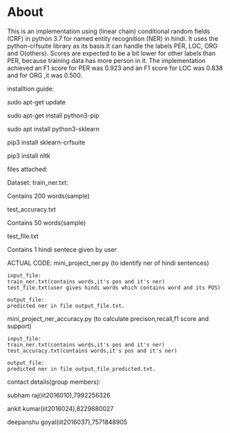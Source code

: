 # About




This is an implementation using (linear chain) conditional random fields (CRF) in python 3.7 for named entity recognition (NER) in hindi. It uses the python-crfsuite library as its basis.It can handle the labels PER, LOC, ORG and O(others). Scores are expected to be a bit lower for other labels than PER, because training data has more person in it. The implementation achieved an F1 score for PER was 0.923 and an F1 score for LOC was 0.838 and for ORG ,it was 0.500.




installtion guide:

sudo apt-get update

sudo apt-get install python3-pip

sudo apt install python3-sklearn

pip3 install sklearn-crfsuite

pip3 install nltk

files attached:

Dataset:
train_ner.txt:

Contains 200 words(sample)

test_accuracy.txt

Contains 50 words(sample)

test_file.txt

Contains 1 hindi sentece given by user

ACTUAL CODE:
mini_project_ner.py
(to identify ner of hindi sentences)



	input_file:
	train_ner.txt(contains words,it's pos and it's ner)
	test_file.txt(user gives hindi words which contains word and its POS)

	output_file:
	predicted ner in file output_file.txt. 

mini_project_ner_accuracy.py
(to calculate precison,recall,f1 score and support)
	
	
	input_file:
	train_ner.txt(contains words,it's pos and it's ner)
	test_accuracy.txt(contains words,it's pos and it's ner)

	output_file:
	predicted ner in file output_file_predicted.txt.


contact details(group members):

subham raj(iit2016010),7992256326

ankit kumar(iit2016024),8229880027

deepanshu goyal(iit2016037),7571848905
